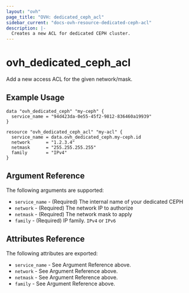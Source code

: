 ```yaml
---
layout: "ovh"
page_title: "OVH: dedicated_ceph_acl"
sidebar_current: "docs-ovh-resource-dedicated-ceph-acl"
description: |-
  Creates a new ACL for dedicated CEPH cluster.
---
```


# ovh_dedicated_ceph_acl

Add a new access ACL for the given network/mask.

## Example Usage

```hcl
data "ovh_dedicated_ceph" "my-ceph" {
  service_name = "94d423da-0e55-45f2-9812-836460a19939"
}

resource "ovh_dedicated_ceph_acl" "my-acl" {
  service_name = data.ovh_dedicated_ceph.my-ceph.id
  network      = "1.2.3.4"
  netmask      = "255.255.255.255"
  family       = "IPv4"
}
```

## Argument Reference

The following arguments are supported:

* `service_name` - (Required) The internal name of your dedicated CEPH
* `network` - (Required) The network IP to authorize 
* `netmask` - (Required) The network mask to apply
* `family` - (Required) IP family. `IPv4` or `IPv6`

## Attributes Reference

The following attributes are exported:

* `service_name` - See Argument Reference above.
* `network` - See Argument Reference above.
* `netmask` - See Argument Reference above.
* `family` - See Argument Reference above.
